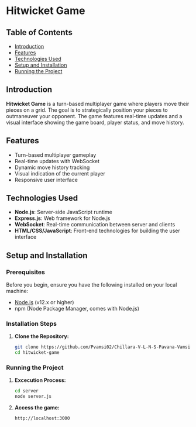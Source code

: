 # Hitwicket Game

## Table of Contents

- [Introduction](#introduction)
- [Features](#features)
- [Technologies Used](#technologies-used)
- [Setup and Installation](#setup-and-installation)
- [Running the Project](#running-the-project)

## Introduction

**Hitwicket Game** is a turn-based multiplayer game where players move their pieces on a grid. The goal is to strategically position your pieces to outmaneuver your opponent. The game features real-time updates and a visual interface showing the game board, player status, and move history.

## Features

- Turn-based multiplayer gameplay
- Real-time updates with WebSocket
- Dynamic move history tracking
- Visual indication of the current player
- Responsive user interface

## Technologies Used

- **Node.js**: Server-side JavaScript runtime
- **Express.js**: Web framework for Node.js
- **WebSocket**: Real-time communication between server and clients
- **HTML/CSS/JavaScript**: Front-end technologies for building the user interface

## Setup and Installation

### Prerequisites

Before you begin, ensure you have the following installed on your local machine:

- [Node.js](https://nodejs.org/) (v12.x or higher)
- npm (Node Package Manager, comes with Node.js)

### Installation Steps

1. **Clone the Repository:**

   ```bash
   git clone https://github.com/Pvamsi02/Chillara-V-L-N-S-Pavana-Vamsi-21BCE5095.git
   cd hitwicket-game
### Running the Project
1. **Excecution Process:**

   ```bash
   cd server
   node server.js
3. **Access the game:**
    ```bash
    http://localhost:3000